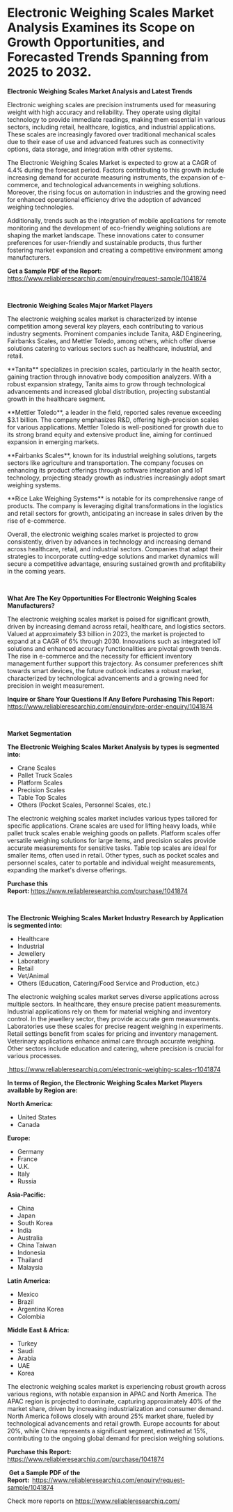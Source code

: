 <p><h1>Electronic Weighing Scales Market Analysis Examines its Scope on Growth Opportunities, and Forecasted Trends Spanning from 2025 to 2032.</h1></p><p><strong>Electronic Weighing Scales Market Analysis and Latest Trends</strong></p>
<p><p>Electronic weighing scales are precision instruments used for measuring weight with high accuracy and reliability. They operate using digital technology to provide immediate readings, making them essential in various sectors, including retail, healthcare, logistics, and industrial applications. These scales are increasingly favored over traditional mechanical scales due to their ease of use and advanced features such as connectivity options, data storage, and integration with other systems.</p><p>The Electronic Weighing Scales Market is expected to grow at a CAGR of 4.4% during the forecast period. Factors contributing to this growth include increasing demand for accurate measuring instruments, the expansion of e-commerce, and technological advancements in weighing solutions. Moreover, the rising focus on automation in industries and the growing need for enhanced operational efficiency drive the adoption of advanced weighing technologies. </p><p>Additionally, trends such as the integration of mobile applications for remote monitoring and the development of eco-friendly weighing solutions are shaping the market landscape. These innovations cater to consumer preferences for user-friendly and sustainable products, thus further fostering market expansion and creating a competitive environment among manufacturers.</p></p>
<p><strong>Get a Sample PDF of the Report:&nbsp;</strong> <a href="https://www.reliableresearchiq.com/enquiry/request-sample/1041874?utm_campaign=2580&utm_medium=2&utm_source=Github&utm_content=ia&utm_term=08042025&utm_id=electronic-weighing-scales">https://www.reliableresearchiq.com/enquiry/request-sample/1041874</a></p>
<p>&nbsp;</p>
<p><strong>Electronic Weighing Scales Major Market Players</strong></p>
<p><p>The electronic weighing scales market is characterized by intense competition among several key players, each contributing to various industry segments. Prominent companies include Tanita, A&D Engineering, Fairbanks Scales, and Mettler Toledo, among others, which offer diverse solutions catering to various sectors such as healthcare, industrial, and retail.</p><p>**Tanita** specializes in precision scales, particularly in the health sector, gaining traction through innovative body composition analyzers. With a robust expansion strategy, Tanita aims to grow through technological advancements and increased global distribution, projecting substantial growth in the healthcare segment.</p><p>**Mettler Toledo**, a leader in the field, reported sales revenue exceeding $3.1 billion. The company emphasizes R&D, offering high-precision scales for various applications. Mettler Toledo is well-positioned for growth due to its strong brand equity and extensive product line, aiming for continued expansion in emerging markets.</p><p>**Fairbanks Scales**, known for its industrial weighing solutions, targets sectors like agriculture and transportation. The company focuses on enhancing its product offerings through software integration and IoT technology, projecting steady growth as industries increasingly adopt smart weighing systems.</p><p>**Rice Lake Weighing Systems** is notable for its comprehensive range of products. The company is leveraging digital transformations in the logistics and retail sectors for growth, anticipating an increase in sales driven by the rise of e-commerce.</p><p>Overall, the electronic weighing scales market is projected to grow consistently, driven by advances in technology and increasing demand across healthcare, retail, and industrial sectors. Companies that adapt their strategies to incorporate cutting-edge solutions and market dynamics will secure a competitive advantage, ensuring sustained growth and profitability in the coming years.</p></p>
<p>&nbsp;</p>
<p><strong>What Are The Key Opportunities For Electronic Weighing Scales Manufacturers?</strong></p>
<p><p>The electronic weighing scales market is poised for significant growth, driven by increasing demand across retail, healthcare, and logistics sectors. Valued at approximately $3 billion in 2023, the market is projected to expand at a CAGR of 6% through 2030. Innovations such as integrated IoT solutions and enhanced accuracy functionalities are pivotal growth trends. The rise in e-commerce and the necessity for efficient inventory management further support this trajectory. As consumer preferences shift towards smart devices, the future outlook indicates a robust market, characterized by technological advancements and a growing need for precision in weight measurement.</p></p>
<p><strong>Inquire or Share Your Questions If Any Before Purchasing This Report:</strong> <a href="https://www.reliableresearchiq.com/enquiry/pre-order-enquiry/1041874?utm_campaign=2580&utm_medium=2&utm_source=Github&utm_content=ia&utm_term=08042025&utm_id=electronic-weighing-scales">https://www.reliableresearchiq.com/enquiry/pre-order-enquiry/1041874</a></p>
<p>&nbsp;</p>
<p><strong>Market Segmentation</strong></p>
<p><strong>The Electronic Weighing Scales Market Analysis by types is segmented into:</strong></p>
<p><ul><li>Crane Scales</li><li>Pallet Truck Scales</li><li>Platform Scales</li><li>Precision Scales</li><li>Table Top Scales</li><li>Others (Pocket Scales, Personnel Scales, etc.)</li></ul></p>
<p><p>The electronic weighing scales market includes various types tailored for specific applications. Crane scales are used for lifting heavy loads, while pallet truck scales enable weighing goods on pallets. Platform scales offer versatile weighing solutions for large items, and precision scales provide accurate measurements for sensitive tasks. Table top scales are ideal for smaller items, often used in retail. Other types, such as pocket scales and personnel scales, cater to portable and individual weight measurements, expanding the market's diverse offerings.</p></p>
<p><strong>Purchase this Report:&nbsp;</strong><a href="https://www.reliableresearchiq.com/purchase/1041874?utm_campaign=2580&utm_medium=2&utm_source=Github&utm_content=ia&utm_term=08042025&utm_id=electronic-weighing-scales">https://www.reliableresearchiq.com/purchase/1041874</a></p>
<p>&nbsp;</p>
<p><strong>The Electronic Weighing Scales Market Industry Research by Application is segmented into:</strong></p>
<p><ul><li>Healthcare</li><li>Industrial</li><li>Jewellery</li><li>Laboratory</li><li>Retail</li><li>Vet/Animal</li><li>Others (Education, Catering/Food Service and Production, etc.)</li></ul></p>
<p><p>The electronic weighing scales market serves diverse applications across multiple sectors. In healthcare, they ensure precise patient measurements. Industrial applications rely on them for material weighing and inventory control. In the jewellery sector, they provide accurate gem measurements. Laboratories use these scales for precise reagent weighing in experiments. Retail settings benefit from scales for pricing and inventory management. Veterinary applications enhance animal care through accurate weighing. Other sectors include education and catering, where precision is crucial for various processes.</p></p>
<p><a href="https://www.reliableresearchiq.com/electronic-weighing-scales-r1041874?utm_campaign=2580&utm_medium=2&utm_source=Github&utm_content=ia&utm_term=08042025&utm_id=electronic-weighing-scales">&nbsp;https://www.reliableresearchiq.com/electronic-weighing-scales-r1041874</a></p>
<p><strong>In terms of Region, the Electronic Weighing Scales Market Players available by Region are:</strong></p>
<p>
    <p> <strong> North America: </strong>
        <ul>
            <li>United States</li>
            <li>Canada</li>
        </ul>
        </p> 
    <p> <strong> Europe: </strong>
        <ul>
            <li>Germany</li>
            <li>France</li>
            <li>U.K.</li>
            <li>Italy</li>
            <li>Russia</li>
        </ul>
        </p> 
    <p> <strong> Asia-Pacific: </strong>
        <ul>
            <li>China</li>
            <li>Japan</li>
            <li>South Korea</li>
            <li>India</li>
            <li>Australia</li>
            <li>China Taiwan</li>
            <li>Indonesia</li>
            <li>Thailand</li>
            <li>Malaysia</li>
        </ul>
        </p> 
    <p> <strong> Latin America: </strong>
        <ul>
            <li>Mexico</li>
            <li>Brazil</li>
            <li>Argentina Korea</li>
            <li>Colombia</li>
        </ul>
        </p> 
    <p> <strong> Middle East & Africa: </strong>
        <ul>
            <li>Turkey</li>
            <li>Saudi</li>
            <li>Arabia</li>
            <li>UAE</li>
            <li>Korea</li>
        </ul>
    </p>
    </p>
<p><p>The electronic weighing scales market is experiencing robust growth across various regions, with notable expansion in APAC and North America. The APAC region is projected to dominate, capturing approximately 40% of the market share, driven by increasing industrialization and consumer demand. North America follows closely with around 25% market share, fueled by technological advancements and retail growth. Europe accounts for about 20%, while China represents a significant segment, estimated at 15%, contributing to the ongoing global demand for precision weighing solutions.</p></p>
<p><strong>Purchase this Report: </strong><a href="https://www.reliableresearchiq.com/purchase/1041874?utm_campaign=2580&utm_medium=2&utm_source=Github&utm_content=ia&utm_term=08042025&utm_id=electronic-weighing-scales">https://www.reliableresearchiq.com/purchase/1041874</a></p>
<p>&nbsp;<strong>Get a Sample PDF of the Report:&nbsp;&nbsp;</strong><a href="https://www.reliableresearchiq.com/enquiry/request-sample/1041874?utm_campaign=2580&utm_medium=2&utm_source=Github&utm_content=ia&utm_term=08042025&utm_id=electronic-weighing-scales">https://www.reliableresearchiq.com/enquiry/request-sample/1041874</a></p>
<p><strong></strong></p>
<p>Check more reports on <a href="https://www.reliableresearchiq.com/?utm_campaign=2580&utm_medium=2&utm_source=Github&utm_content=ia&utm_term=08042025&utm_id=electronic-weighing-scales">https://www.reliableresearchiq.com/</a></p>